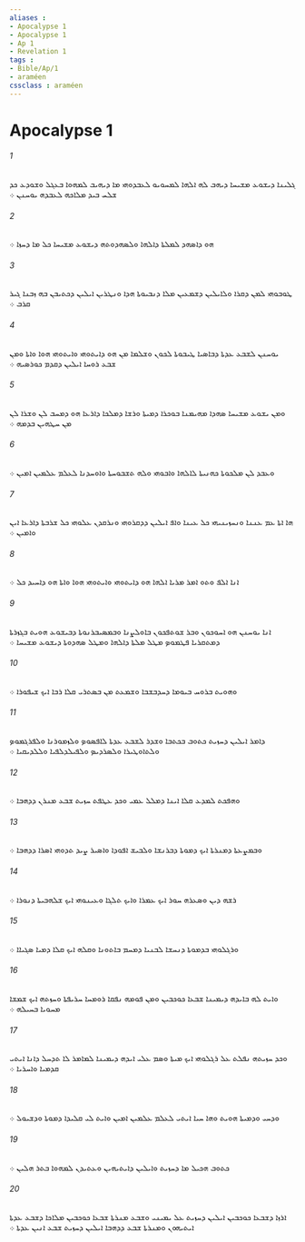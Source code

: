 ```yaml
---
aliases : 
- Apocalypse 1
- Apocalypse 1
- Ap 1
- Revelation 1
tags : 
- Bible/Ap/1
- araméen
cssclass : araméen
---
```


# Apocalypse 1

###### 1
ܓܠܝܢܐ ܕܝܫܘܥ ܡܫܝܚܐ ܕܝܗܒ ܠܗ ܐܠܗܐ ܠܡܚܘܝܘ ܠܥܒܕܘܗܝ ܡܐ ܕܝܗܝܒ ܠܡܗܘܐ ܒܥܓܠ ܘܫܘܕܥ ܟܕ ܫܠܚ ܒܝܕ ܡܠܐܟܗ ܠܥܒܕܗ ܝܘܚܢܢ ܀
###### 2
ܗܘ ܕܐܤܗܕ ܠܡܠܬܐ ܕܐܠܗܐ ܘܠܤܗܕܘܬܗ ܕܝܫܘܥ ܡܫܝܚܐ ܟܠ ܡܐ ܕܚܙܐ ܀
###### 3
ܛܘܒܘܗܝ ܠܡܢ ܕܩܪܐ ܘܠܐܝܠܝܢ ܕܫܡܥܝܢ ܡܠܐ ܕܢܒܝܘܬܐ ܗܕܐ ܘܢܛܪܝܢ ܐܝܠܝܢ ܕܟܬܝܒܢ ܒܗ ܙܒܢܐ ܓܝܪ ܩܪܒ ܀
###### 4
ܝܘܚܢܢ ܠܫܒܥ ܥܕܬܐ ܕܒܐܤܝܐ ܛܝܒܘܬܐ ܠܟܘܢ ܘܫܠܡܐ ܡܢ ܗܘ ܕܐܝܬܘܗܝ ܘܐܝܬܘܗܝ ܗܘܐ ܘܐܬܐ ܘܡܢ ܫܒܥ ܪܘܚܐ ܐܝܠܝܢ ܕܩܕܡ ܟܘܪܤܝܗ ܀
###### 5
ܘܡܢ ܝܫܘܥ ܡܫܝܚܐ ܤܗܕܐ ܡܗܝܡܢܐ ܒܘܟܪܐ ܕܡܝܬܐ ܘܪܫܐ ܕܡܠܟܐ ܕܐܪܥܐ ܗܘ ܕܡܚܒ ܠܢ ܘܫܪܐ ܠܢ ܡܢ ܚܛܗܝܢ ܒܕܡܗ ܀
###### 6
ܘܥܒܕ ܠܢ ܡܠܟܘܬܐ ܟܗܢܝܬܐ ܠܐܠܗܐ ܘܐܒܘܗܝ ܘܠܗ ܬܫܒܘܚܬܐ ܘܐܘܚܕܢܐ ܠܥܠܡ ܥܠܡܝܢ ܐܡܝܢ ܀
###### 7
ܗܐ ܐܬܐ ܥܡ ܥܢܢܐ ܘܢܚܙܝܢܝܗܝ ܟܠ ܥܝܢܐ ܘܐܦ ܐܝܠܝܢ ܕܕܩܪܘܗܝ ܘܢܪܩܕܢ ܥܠܘܗܝ ܟܠ ܫܪܒܬܐ ܕܐܪܥܐ ܐܝܢ ܘܐܡܝܢ ܀
###### 8
ܐܢܐ ܐܠܦ ܘܬܘ ܐܡܪ ܡܪܝܐ ܐܠܗܐ ܗܘ ܕܐܝܬܘܗܝ ܘܐܝܬܘܗܝ ܗܘܐ ܘܐܬܐ ܗܘ ܕܐܚܝܕ ܟܠ ܀
###### 9
ܐܢܐ ܝܘܚܢܢ ܗܘ ܐܚܘܟܘܢ ܘܒܪ ܫܘܬܦܟܘܢ ܒܐܘܠܨܢܐ ܘܒܡܤܝܒܪܢܘܬܐ ܕܒܝܫܘܥ ܗܘܝܬ ܒܓܙܪܬܐ ܕܡܬܩܪܝܐ ܦܛܡܘܤ ܡܛܠ ܡܠܬܐ ܕܐܠܗܐ ܘܡܛܠ ܤܗܕܘܬܐ ܕܝܫܘܥ ܡܫܝܚܐ ܀
###### 10
ܘܗܘܝܬ ܒܪܘܚ ܒܝܘܡܐ ܕܚܕܒܫܒܐ ܘܫܡܥܬ ܡܢ ܒܤܬܪܝ ܩܠܐ ܪܒܐ ܐܝܟ ܫܝܦܘܪܐ ܀
###### 11
ܕܐܡܪ ܐܝܠܝܢ ܕܚܙܝܬ ܟܬܘܒ ܒܟܬܒܐ ܘܫܕܪ ܠܫܒܥ ܥܕܬܐ ܠܐܦܤܘܤ ܘܠܙܡܘܪܢܐ ܘܠܦܪܓܡܘܤ ܘܠܬܐܘܛܝܪܐ ܘܠܤܪܕܝܤ ܘܠܦܝܠܕܠܦܝܐ ܘܠܠܕܝܩܝܐ ܀
###### 12
ܘܗܦܟܬ ܠܡܕܥ ܩܠܐ ܐܝܢܐ ܕܡܠܠ ܥܡܝ ܘܟܕ ܥܛܦܬ ܚܙܝܬ ܫܒܥ ܡܢܪܢ ܕܕܗܒܐ ܀
###### 13
ܘܒܡܨܥܬܐ ܕܡܢܪܬܐ ܐܝܟ ܕܡܘܬܐ ܕܒܪܢܫܐ ܘܠܒܝܫ ܐܦܘܕܐ ܘܐܤܝܪ ܨܝܕ ܬܕܘܗܝ ܐܤܪܐ ܕܕܗܒܐ ܀
###### 14
ܪܫܗ ܕܝܢ ܘܤܥܪܗ ܚܘܪ ܐܝܟ ܥܡܪܐ ܘܐܝܟ ܬܠܓܐ ܘܥܝܢܘܗܝ ܐܝܟ ܫܠܗܒܝܬܐ ܕܢܘܪܐ ܀
###### 15
ܘܪܓܠܘܗܝ ܒܕܡܘܬܐ ܕܢܚܫܐ ܠܒܢܝܐ ܕܡܚܡ ܒܐܬܘܢܐ ܘܩܠܗ ܐܝܟ ܩܠܐ ܕܡܝܐ ܤܓܝܐܐ ܀
###### 16
ܘܐܝܬ ܠܗ ܒܐܝܕܗ ܕܝܡܝܢܐ ܫܒܥܐ ܟܘܟܒܝܢ ܘܡܢ ܦܘܡܗ ܢܦܩܐ ܪܘܡܚܐ ܚܪܝܦܬܐ ܘܚܙܬܗ ܐܝܟ ܫܡܫܐ ܡܚܘܝܐ ܒܚܝܠܗ ܀
###### 17
ܘܟܕ ܚܙܝܬܗ ܢܦܠܬ ܥܠ ܪܓܠܘܗܝ ܐܝܟ ܡܝܬܐ ܘܤܡ ܥܠܝ ܐܝܕܗ ܕܝܡܝܢܐ ܠܡܐܡܪ ܠܐ ܬܕܚܠ ܕܐܢܐ ܐܝܬܝ ܩܕܡܝܐ ܘܐܚܪܝܐ ܀
###### 18
ܘܕܚܝ ܘܕܡܝܬܐ ܗܘܝܬ ܘܗܐ ܚܝܐ ܐܝܬܝ ܠܥܠܡ ܥܠܡܝܢ ܐܡܝܢ ܘܐܝܬ ܠܝ ܩܠܝܕܐ ܕܡܘܬܐ ܘܕܫܝܘܠ ܀
###### 19
ܟܬܘܒ ܗܟܝܠ ܡܐ ܕܚܙܝܬ ܘܐܝܠܝܢ ܕܐܝܬܝܗܝܢ ܘܥܬܝܕܢ ܠܡܗܘܐ ܒܬܪ ܗܠܝܢ ܀
###### 20
ܐܪܙܐ ܕܫܒܥܐ ܟܘܟܒܝܢ ܐܝܠܝܢ ܕܚܙܝܬ ܥܠ ܝܡܝܢܝ ܘܫܒܥ ܡܢܪܬܐ ܫܒܥܐ ܟܘܟܒܝܢ ܡܠܐܟܐ ܕܫܒܥ ܥܕܬܐ ܐܝܬܝܗܘܢ ܘܡܢܪܬܐ ܫܒܥ ܕܕܗܒܐ ܐܝܠܝܢ ܕܚܙܝܬ ܫܒܥ ܐܢܝܢ ܥܕܬܐ ܀

